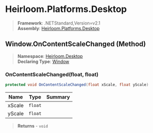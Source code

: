# Heirloom.Platforms.Desktop

> **Framework**: .NETStandard,Version=v2.1  
> **Assembly**: [Heirloom.Platforms.Desktop][0]

## Window.OnContentScaleChanged (Method)

> **Namespace**: [Heirloom.Desktop][0]  
> **Declaring Type**: [Window][1]

### OnContentScaleChanged(float, float)

```cs
protected void OnContentScaleChanged(float xScale, float yScale)
```

| Name   | Type    | Summary |
|--------|---------|---------|
| xScale | `float` |         |
| yScale | `float` |         |

> **Returns** - `void`

[0]: ../../../Heirloom.Platforms.Desktop.md
[1]: ../Window.md
